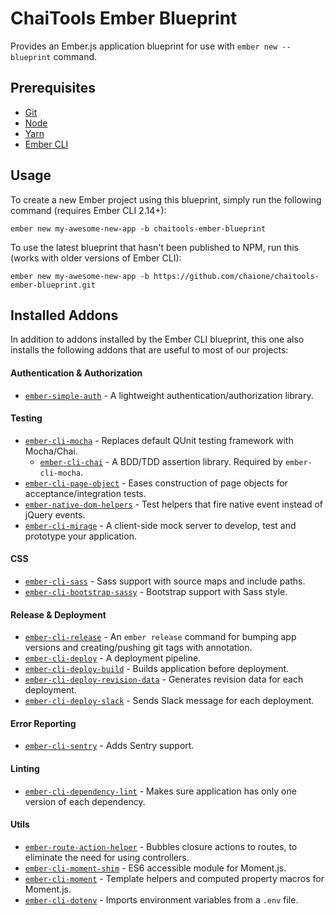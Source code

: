 # ChaiTools Ember Blueprint
Provides an Ember.js application blueprint for use with `ember new --blueprint` command.

## Prerequisites

- [Git](https://git-scm.com/)
- [Node](https://nodejs.org/)
- [Yarn](https://yarnpkg.com/)
- [Ember CLI](https://ember-cli.com/)

## Usage
To create a new Ember project using this blueprint, simply run the following command (requires Ember CLI 2.14+):

```
ember new my-awesome-new-app -b chaitools-ember-blueprint
```

To use the latest blueprint that hasn't been published to NPM, run this (works with older versions of Ember CLI):

```
ember new my-awesome-new-app -b https://github.com/chaione/chaitools-ember-blueprint.git
```

## Installed Addons

In addition to addons installed by the Ember CLI blueprint, this one also installs the following addons that are useful to most of our projects:

#### Authentication & Authorization
- [`ember-simple-auth`](https://github.com/simplabs/ember-simple-auth) - A lightweight authentication/authorization library.

#### Testing
- [`ember-cli-mocha`](https://github.com/ember-cli/ember-cli-mocha) - Replaces default QUnit testing framework with Mocha/Chai.
  - [`ember-cli-chai`](https://github.com/ember-cli/ember-cli-chai) - A BDD/TDD assertion library. Required by `ember-cli-mocha`.
- [`ember-cli-page-object`](https://github.com/san650/ember-cli-page-object/) - Eases construction of page objects for acceptance/integration tests.
- [`ember-native-dom-helpers`](https://github.com/cibernox/ember-native-dom-helpers) - Test helpers that fire native event instead of jQuery events.
- [`ember-cli-mirage`](https://github.com/samselikoff/ember-cli-mirage) - A client-side mock server to develop, test and prototype your application.

#### CSS
- [`ember-cli-sass`](https://github.com/aexmachina/ember-cli-sass) - Sass support with source maps and include paths.
- [`ember-cli-bootstrap-sassy`](https://github.com/lifegadget/ember-cli-bootstrap-sassy) - Bootstrap support with Sass style.

#### Release & Deployment
- [`ember-cli-release`](https://github.com/lytics/ember-cli-release) - An `ember release` command for bumping app versions and creating/pushing git tags with annotation.
- [`ember-cli-deploy`](https://github.com/ember-cli-deploy/ember-cli-deploy) - A deployment pipeline.
- [`ember-cli-deploy-build`](https://github.com/ember-cli-deploy/ember-cli-deploy-build) - Builds application before deployment.
- [`ember-cli-deploy-revision-data`](https://github.com/ember-cli-deploy/ember-cli-deploy-revision-data) - Generates revision data for each deployment.
- [`ember-cli-deploy-slack`](https://github.com/ember-cli-deploy/ember-cli-deploy-slack) - Sends Slack message for each deployment.

#### Error Reporting
- [`ember-cli-sentry`](https://github.com/damiencaselli/ember-cli-sentry) - Adds Sentry support.

#### Linting
- [`ember-cli-dependency-lint`](https://github.com/salsify/ember-cli-dependency-lint) - Makes sure application has only one version of each dependency.

#### Utils
- [`ember-route-action-helper`](https://github.com/DockYard/ember-route-action-helper) - Bubbles closure actions to routes, to eliminate the need for using controllers.
- [`ember-cli-moment-shim`](https://github.com/jasonmit/ember-cli-moment-shim) - ES6 accessible module for Moment.js.
- [`ember-cli-moment`](https://github.com/stefanpenner/ember-moment) - Template helpers and computed property macros for Moment.js.
- [`ember-cli-dotenv`](https://github.com/fivetanley/ember-cli-dotenv) - Imports environment variables from a `.env` file.
